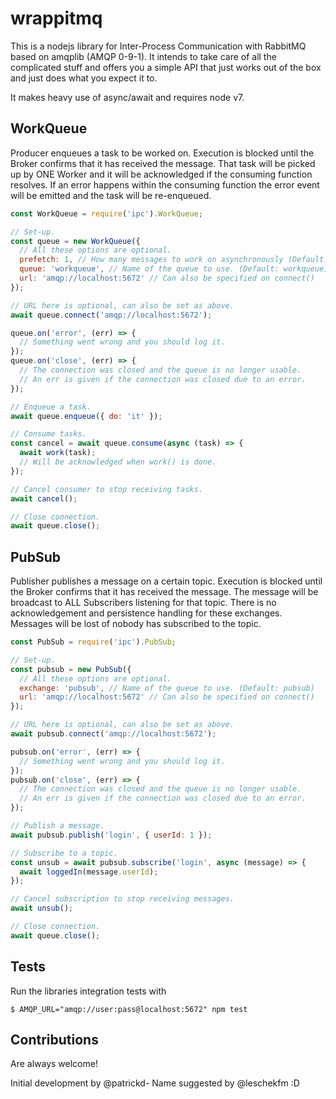 # wrappitmq

This is a nodejs library for Inter-Process Communication with RabbitMQ based on
amqplib (AMQP 0-9-1). It intends to take care of all the complicated stuff and
offers you a simple API that just works out of the box and just does what you
expect it to.

It makes heavy use of async/await and requires node v7.


## WorkQueue

Producer enqueues a task to be worked on. Execution is blocked until the Broker
confirms that it has received the message. That task will be picked up by ONE
Worker and it will be acknowledged if the consuming function resolves. If an
error happens within the consuming function the error event will be emitted and
the task will be re-enqueued.

```javascript
const WorkQueue = require('ipc').WorkQueue;

// Set-up.
const queue = new WorkQueue({
  // All these options are optional.
  prefetch: 1, // How many messages to work on asynchronously (Default: 1)
  queue: 'workqueue', // Name of the queue to use. (Default: workqueue)
  url: 'amqp://localhost:5672' // Can also be specified on connect()
});

// URL here is optional, can also be set as above.
await queue.connect('amqp://localhost:5672');

queue.on('error', (err) => {
  // Something went wrong and you should log it.
});
queue.on('close', (err) => {
  // The connection was closed and the queue is no longer usable.
  // An err is given if the connection was closed due to an error.
});

// Enqueue a task.
await queue.enqueue({ do: 'it' });

// Consume tasks.
const cancel = await queue.consume(async (task) => {
  await work(task);
  // Will be acknowledged when work() is done.
});

// Cancel consumer to stop receiving tasks.
await cancel();

// Close connection.
await queue.close();
```

## PubSub

Publisher publishes a message on a certain topic. Execution is blocked until the
Broker confirms that it has received the message. The message will be broadcast
to ALL Subscribers listening for that topic. There is no acknowledgement and
persistence handling for these exchanges. Messages will be lost of nobody has
subscribed to the topic.

```javascript
const PubSub = require('ipc').PubSub;

// Set-up.
const pubsub = new PubSub({
  // All these options are optional.
  exchange: 'pubsub', // Name of the queue to use. (Default: pubsub)
  url: 'amqp://localhost:5672' // Can also be specified on connect()
});

// URL here is optional, can also be set as above.
await pubsub.connect('amqp://localhost:5672');

pubsub.on('error', (err) => {
  // Something went wrong and you should log it.
});
pubsub.on('close', (err) => {
  // The connection was closed and the queue is no longer usable.
  // An err is given if the connection was closed due to an error.
});

// Publish a message.
await pubsub.publish('login', { userId: 1 });

// Subscribe to a topic.
const unsub = await pubsub.subscribe('login', async (message) => {
  await loggedIn(message.userId);
});

// Cancel subscription to stop receiving messages.
await unsub();

// Close connection.
await queue.close();
```

## Tests

Run the libraries integration tests with
```
$ AMQP_URL="amqp://user:pass@localhost:5672" npm test
```

## Contributions

Are always welcome!

Initial development by @patrickd-
Name suggested by @leschekfm :D
